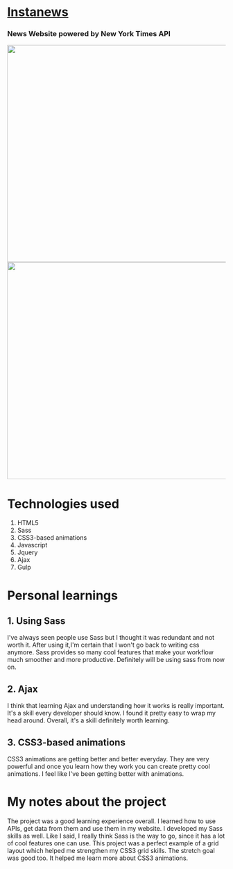 # [Instanews](https://weatherappjs.netlify.com//)

### News Website powered by New York Times API

<img src="https://user-images.githubusercontent.com/38442554/59398932-eaeae300-8d46-11e9-867f-862e1ace2b3a.PNG" width="800px" height="500px">
<img src="https://user-images.githubusercontent.com/38442554/59398969-14a40a00-8d47-11e9-8fb3-7c173927c6d2.png" width="800px" height="500px">

# Technologies used
1. HTML5
2. Sass
3. CSS3-based animations
3. Javascript
4. Jquery
5. Ajax 
6. Gulp

# Personal learnings

## 1. Using Sass

I've always seen people use Sass but I thought it was redundant and not worth it. After using it,I'm certain that I won't go back to writing css anymore. Sass provides so many cool features that make your workflow much smoother and more productive. Definitely will be using sass from now on.

## 2. Ajax

I think that learning Ajax and understanding how it works is really important. It's a skill every developer should know. I found it pretty easy to wrap my head around. Overall, it's a skill definitely worth learning.


## 3. CSS3-based animations

CSS3 animations are getting better and better everyday. They are very powerful and once you learn how they work you can create pretty cool animations. I feel like I've been getting better with animations.

# My notes about the project

The project was a good learning experience overall. I learned how to use APIs, get data from them and use them in my website. I developed my Sass skills as well. Like I said, I really think Sass is the way to go, since it has a lot of cool features one can use. This project was a perfect example of a grid layout which helped me strengthen my CSS3 grid skills. The stretch goal was good too. It helped me learn more about CSS3 animations.
